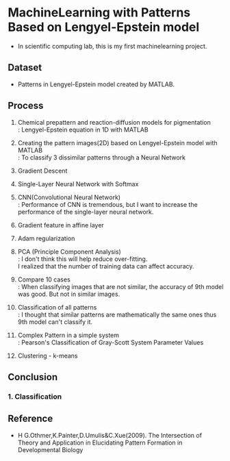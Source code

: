 # MachineLearning with Patterns Based on Lengyel-Epstein model
- In scientific computing lab, this is my first machinelearning project.

## Dataset
- Patterns in Lengyel-Epstein model created by MATLAB.


## Process
1. Chemical prepattern and reaction-diffusion models for pigmentation  
    : Lengyel-Epstein equation in 1D with MATLAB  
      
2. Creating the pattern images(2D) based on Lengyel-Epstein model with MATLAB  
    : To classify 3 dissimilar patterns through a Neural Network  
      
3. Gradient Descent  
  
4. Single-Layer Neural Network with Softmax  
  
5. CNN(Convolutional Neural Network)  
    : Performance of CNN is tremendous, but I want to increase the performance of the single-layer neural network.  
      
6. Gradient feature in affine layer  
  
7. Adam regularization  
  
8. PCA (Principle Component Analysis)  
    : I don't think this will help reduce over-fitting.  
I realized that the number of training data can affect accuracy.  
  
9. Compare 10 cases  
    : When classifying images that are not similar, the accuracy of 9th model was good. But not in similar images.  
      
10. Classification of all patterns   
    : I thought that similar patterns are mathematically the same ones thus 9th model can't classify it.  
      
11. Complex Pattern in a simple system  
    : Pearson's Classification of Gray-Scott System Parameter Values  
      
12. Clustering - k-means    

## Conclusion
### 1. Classification


## Reference
- H G.Othmer,K.Painter,D.Umulis&C.Xue(2009). The Intersection of Theory and Application in Elucidating Pattern Formation in Developmental Biology
